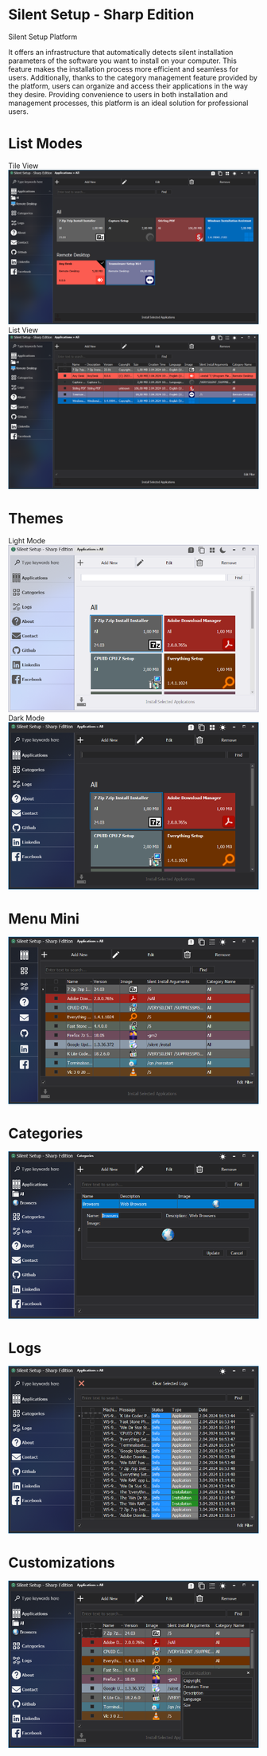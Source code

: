 # Silent Setup - Sharp Edition
Silent Setup Platform

It offers an infrastructure that automatically detects silent installation parameters of the software you want to install on your computer. This feature makes the installation process more efficient and seamless for users. Additionally, thanks to the category management feature provided by the platform, users can organize and access their applications in the way they desire. Providing convenience to users in both installation and management processes, this platform is an ideal solution for professional users.

# List Modes
Tile View
<img src="https://github.com/kingeser/Silent-Setup/blob/main/App.png"/>
List View
<img src="https://github.com/kingeser/Silent-Setup/blob/main/AppList.png"/>


# Themes
Light Mode
<img src="https://github.com/kingeser/Silent-Setup/blob/main/LightMode.png"/>
Dark Mode
<img src="https://github.com/kingeser/Silent-Setup/blob/main/DarkMode.png"/>

# Menu Mini
<img src="https://github.com/kingeser/Silent-Setup/blob/main/Menu.png"/>

# Categories
<img src="https://github.com/kingeser/Silent-Setup/blob/main/Category.png"/>

# Logs
<img src="https://github.com/kingeser/Silent-Setup/blob/main/Logs.png"/>

# Customizations
<img src="https://github.com/kingeser/Silent-Setup/blob/main/ColumnCustomization.png"/>
